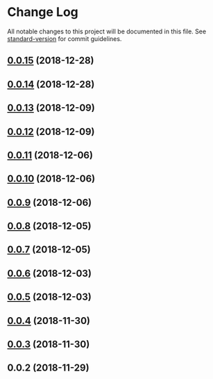 # Change Log

All notable changes to this project will be documented in this file. See [standard-version](https://github.com/conventional-changelog/standard-version) for commit guidelines.

<a name="0.0.15"></a>
## [0.0.15](https://github.com/Hokkaidosunny/build-my-package/compare/v0.0.14...v0.0.15) (2018-12-28)



<a name="0.0.14"></a>
## [0.0.14](https://github.com/Hokkaidosunny/build-my-package/compare/v0.0.13...v0.0.14) (2018-12-28)



<a name="0.0.13"></a>
## [0.0.13](https://github.com/Hokkaidosunny/build-my-package/compare/v0.0.12...v0.0.13) (2018-12-09)



<a name="0.0.12"></a>
## [0.0.12](https://github.com/Hokkaidosunny/build-my-package/compare/v0.0.11...v0.0.12) (2018-12-09)



<a name="0.0.11"></a>
## [0.0.11](https://github.com/Hokkaidosunny/build-my-package/compare/v0.0.10...v0.0.11) (2018-12-06)



<a name="0.0.10"></a>
## [0.0.10](https://github.com/Hokkaidosunny/build-my-package/compare/v0.0.9...v0.0.10) (2018-12-06)



<a name="0.0.9"></a>
## [0.0.9](https://github.com/Hokkaidosunny/build-my-package/compare/v0.0.8...v0.0.9) (2018-12-06)



<a name="0.0.8"></a>
## [0.0.8](https://github.com/Hokkaidosunny/build-my-package/compare/v0.0.7...v0.0.8) (2018-12-05)



<a name="0.0.7"></a>
## [0.0.7](https://github.com/Hokkaidosunny/build-my-package/compare/v0.0.6...v0.0.7) (2018-12-05)



<a name="0.0.6"></a>
## [0.0.6](https://github.com/Hokkaidosunny/build-my-package/compare/v0.0.5...v0.0.6) (2018-12-03)



<a name="0.0.5"></a>
## [0.0.5](https://github.com/Hokkaidosunny/build-my-package/compare/v0.0.4...v0.0.5) (2018-12-03)



<a name="0.0.4"></a>
## [0.0.4](https://github.com/Hokkaidosunny/build-my-package/compare/v0.0.3...v0.0.4) (2018-11-30)



<a name="0.0.3"></a>
## [0.0.3](https://github.com/Hokkaidosunny/build-my-package/compare/v0.0.2...v0.0.3) (2018-11-30)



<a name="0.0.2"></a>
## 0.0.2 (2018-11-29)
